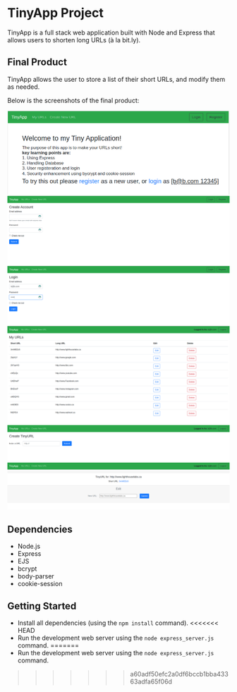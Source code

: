# TinyApp Project

TinyApp is a full stack web application built with Node and Express that allows users to shorten long URLs (à la bit.ly).


## Final Product

TinyApp allows the user to store a list of their short URLs, and modify them as needed.

Below is  the screenshots of the final product:

!["Screenshot of Home page"](https://github.com/Alizmn/tinyapp/blob/master/Docs/Home.png?raw=true)
!["Screenshot of Register page"](https://github.com/Alizmn/tinyapp/blob/master/Docs/Register.png?raw=true)
!["Screenshot of Login page"](https://github.com/Alizmn/tinyapp/blob/master/Docs/Login.png?raw=true)
!["Screenshot of My URLs page"](https://github.com/Alizmn/tinyapp/blob/master/Docs/URLlist.png?raw=true)
!["Screenshot of Create Tiny URLs page"](https://github.com/Alizmn/tinyapp/blob/master/Docs/NewURL.png?raw=true)
!["Screenshot of a Edit page"](https://github.com/Alizmn/tinyapp/blob/master/Docs/Edit.png?raw=true)


## Dependencies

- Node.js
- Express
- EJS
- bcrypt
- body-parser
- cookie-session

## Getting Started

- Install all dependencies (using the `npm install` command).
<<<<<<< HEAD
- Run the development web server using the `node express_server.js` command.
=======
- Run the development web server using the `node express_server.js` command.
>>>>>>> a60adf50efc2a0df6bccb1bba43363adfa65f06d
